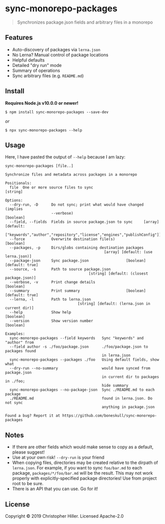 # sync-monorepo-packages

> Synchronizes package.json fields and arbitrary files in a monorepo

## Features

- Auto-discovery of packages via `lerna.json`
- No Lerna? Manual control of package locations
- Helpful defaults
- Detailed "dry run" mode
- Summary of operations
- Sync arbitrary files (e.g. `README.md`)

## Install

**Requires Node.js v10.0.0 or newer!**

```shell
$ npm install sync-monorepo-packages --save-dev
```

_or_

```shell
$ npx sync-monorepo-packages --help
```

## Usage

Here, I have pasted the output of `--help` because I am lazy:

```plain
sync-monorepo-packages [file..]

Synchronize files and metadata across packages in a monorepo

Positionals:
  file  One or more source files to sync                                [string]

Options:
  --dry-run, -D      Do not sync; print what would have changed (implies
                     --verbose)                                        [boolean]
  --field, --fields  Fields in source package.json to sync     [array] [default:
         ["keywords","author","repository","license","engines","publishConfig"]]
  --force            Overwrite destination file(s)                     [boolean]
  --packages, -p     Dirs/globs containing destination packages
                                             [array] [default: (use lerna.json)]
  --package-json     Sync package.json                 [boolean] [default: true]
  --source, -s       Path to source package.json
                                      [string] [default: (closest package.json)]
  --verbose, -v      Print change details                              [boolean]
  --summary          Print summary                     [boolean] [default: true]
  --lerna, -l        Path to lerna.json
                                 [string] [default: (lerna.json in current dir)]
  --help             Show help                                         [boolean]
  --version          Show version number                               [boolean]

Examples:
  sync-monorepo-packages --field keywords   Sync "keywords" and "author" from
  --field author -s ./foo/package.json      ./foo/package.json to packages found
                                            in lerna.json
  sync-monorepo-packages --packages ./foo   Using default fields, show what
  --dry-run --no-summary                    would have synced from package.json
                                            in current dir to packages in ./foo;
                                            hide summary
  sync-monorepo-packages --no-package-json  Sync ./README.md to each package
  ./README.md                               found in lerna.json. Do not sync
                                            anything in package.json

Found a bug? Report it at https://github.com/boneskull/sync-monorepo-packages
```

## Notes

- If there are other fields which would make sense to copy as a default, please suggest!
- Use at your own risk! `--dry-run` is your friend
- When copying files, directories may be created relative to the dirpath of `lerna.json`. For example, if you want to sync `foo/bar.md` to each package, `packages/*/foo/bar.md` will be the result. This may not work properly with explicitly-specified package directories! Use from project root to be sure.
- There is an API that you can use. Go for it!

## License

Copyright © 2019 Christopher Hiller. Licensed Apache-2.0
